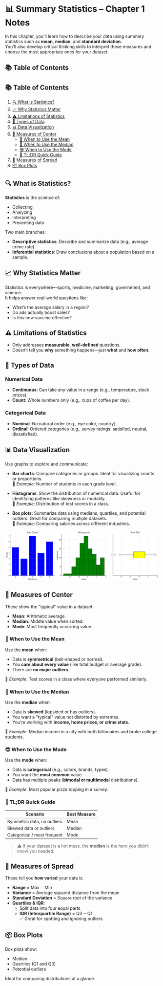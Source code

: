 <!--
Author: Lorena
Course: DataCamp - Introduction to Statistics
Chapter: 1 - Summary Statistics
-->

# 📊 Summary Statistics – Chapter 1 Notes

In this chapter, you'll learn how to describe your data using summary statistics such as **mean**, **median**, and **standard deviation**.  
You'll also develop critical thinking skills to interpret these measures and choose the most appropriate ones for your dataset.

## 📚 Table of Contents

## 📚 Table of Contents

1. [🔍 What is Statistics?](#🔍-what-is-statistics)
2. [📈 Why Statistics Matter](#📈-why-statistics-matter)
3. [⚠️ Limitations of Statistics](#⚠️-limitations-of-statistics)
4. [🔢 Types of Data](#🔢-types-of-data)
5. [📊 Data Visualization](#📊-data-visualization)
6. [📍 Measures of Center](#📍-measures-of-center)
    - [🧠 When to Use the Mean](#🧠-when-to-use-the-mean)
    - [🤔 When to Use the Median](#🤔-when-to-use-the-median)
    - [😎 When to Use the Mode](#😎-when-to-use-the-mode)
    - [🧪 TL;DR Quick Guide](#🧪-tldr-quick-guide)
7. [🌊 Measures of Spread](#🌊-measures-of-spread)
8. [📦 Box Plots](#📦-box-plots)

## 🔍 What is Statistics?

**Statistics** is the science of:
- Collecting
- Analyzing
- Interpreting
- Presenting data

Two main branches:
- **Descriptive statistics**: Describe and summarize data (e.g., average crime rate).
- **Inferential statistics**: Draw conclusions about a population based on a sample.

## 📈 Why Statistics Matter

Statistics is everywhere—sports, medicine, marketing, government, and science.  
It helps answer real-world questions like:
- What’s the average salary in a region?
- Do ads actually boost sales?
- Is this new vaccine effective?

## ⚠️ Limitations of Statistics

- Only addresses **measurable**, **well-defined** questions.
- Doesn’t tell you **why** something happens—just **what** and **how often**.

## 🔢 Types of Data

### **Numerical Data**
- **Continuous**: Can take any value in a range (e.g., temperature, stock prices).
- **Count**: Whole numbers only (e.g., cups of coffee per day).

### **Categorical Data**
- **Nominal**: No natural order (e.g., eye color, country).
- **Ordinal**: Ordered categories (e.g., survey ratings: satisfied, neutral, dissatisfied).

## 📊 Data Visualization

Use graphs to explore and communicate:

- **Bar charts**: Compare categories or groups. Ideal for visualizing counts or proportions.  
    📌 *Example*: Number of students in each grade level.

- **Histograms**: Show the distribution of numerical data. Useful for identifying patterns like skewness or modality.  
    📌 *Example*: Distribution of test scores in a class.

- **Box plots**: Summarize data using medians, quartiles, and potential outliers. Great for comparing multiple datasets.  
    📌 *Example*: Comparing salaries across different industries.

![Graphs Overview](assets/graphs.png)

## 📍 Measures of Center

These show the "typical" value in a dataset:
- **Mean**: Arithmetic average.
- **Median**: Middle value when sorted.
- **Mode**: Most frequently occurring value.

### 🧠 When to Use the Mean

Use the **mean** when:
- Data is **symmetrical** (bell-shaped or normal).
- You **care about every value** (like total budget or average grade).
- There are **no major outliers**.

📌 *Example*: Test scores in a class where everyone performed similarly.

### 🤔 When to Use the Median

Use the **median** when:
- Data is **skewed** (lopsided or has outliers).
- You want a "typical" value not distorted by extremes.
- You're working with **income, home prices, or crime stats**.

📌 *Example*: Median income in a city with both billionaires and broke college students.

### 😎 When to Use the Mode

Use the **mode** when:
- Data is **categorical** (e.g., colors, brands, types).
- You want the **most common** value.
- Data has multiple peaks (**bimodal or multimodal** distributions).

📌 *Example*: Most popular pizza topping in a survey.

### 🧪 TL;DR Quick Guide

| Scenario                      | Best Measure |
|------------------------------|--------------|
| Symmetric data, no outliers  | Mean         |
| Skewed data or outliers      | Median       |
| Categorical / most frequent  | Mode         |

> ⚠️ If your dataset is a hot mess, the **median** is the hero you didn’t know you needed.

## 🌊 Measures of Spread

These tell you **how varied** your data is:

- **Range** = Max − Min  
- **Variance** = Average squared distance from the mean  
- **Standard Deviation** = Square root of the variance  
- **Quartiles & IQR**:
  - Split data into four equal parts
  - **IQR (Interquartile Range)** = Q3 − Q1  
  ✅ Great for spotting and ignoring outliers

## 📦 Box Plots

Box plots show:
- Median
- Quartiles (Q1 and Q3)
- Potential outliers

Ideal for comparing distributions at a glance.
